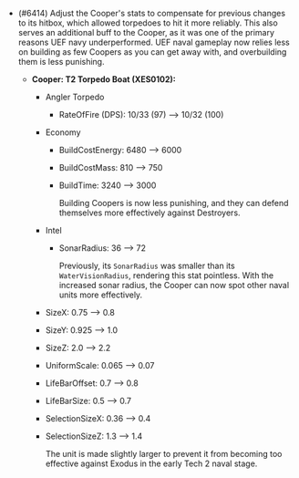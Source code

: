 - (#6414) Adjust the Cooper's stats to compensate for previous changes to its hitbox, which allowed torpedoes to hit it more reliably. This also serves an additional buff to the Cooper, as it was one of the primary reasons UEF navy underperformed. UEF naval gameplay now relies less on building as few Coopers as you can get away with, and overbuilding them is less punishing.
  
  - **Cooper: T2 Torpedo Boat (XES0102):**

    - Angler Torpedo
      - RateOfFire (DPS): 10/33 (97) --> 10/32 (100)
    
    - Economy
      - BuildCostEnergy: 6480 --> 6000
      - BuildCostMass: 810 --> 750
      - BuildTime: 3240 --> 3000
    
        Building Coopers is now less punishing, and they can defend themselves more effectively against Destroyers.

    - Intel
      - SonarRadius: 36 --> 72

        Previously, its `SonarRadius` was smaller than its `WaterVisionRadius`, rendering this stat pointless. With the increased sonar radius, the Cooper can now spot other naval units more effectively.

    - SizeX: 0.75 --> 0.8
    - SizeY: 0.925 --> 1.0
    - SizeZ: 2.0 --> 2.2
    - UniformScale: 0.065 --> 0.07
    - LifeBarOffset: 0.7 --> 0.8
    - LifeBarSize: 0.5 --> 0.7
    - SelectionSizeX: 0.36 --> 0.4
    - SelectionSizeZ: 1.3 --> 1.4

      The unit is made slightly larger to prevent it from becoming too effective against Exodus in the early Tech 2 naval stage.

